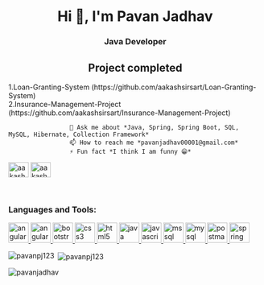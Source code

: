 
  <h1 align="center">Hi 👋, I'm Pavan Jadhav</h1>
<h3 align="center">Java Developer</h3>

 <h2 align="center">Project completed  </h2>    1.Loan-Granting-System
                        (https://github.com/aakashsirsart/Loan-Granting-System)</br>
                        2.Insurance-Management-Project
                        (https://github.com/aakashsirsart/Insurance-Management-Project)</br>

                     💬 Ask me about *Java, Spring, Spring Boot, SQL, MySQL, Hibernate, Collection Framework*
                     📫 How to reach me *pavanjadhav00001@gmail.com*
                     ⚡ Fun fact *I think I am funny 😁*
<p align="left">
<a href="https://linkedin.com/in/aakash sirsat" target="blank"><img align="center" src="https://www.freepnglogos.com/uploads/linkedin-social-media-logo-7.png" alt="aakash sirsat" height="30" width="40" /></a>
<a href="https://instagram.com/aakash_2000._" target="blank"><img align="center" src="https://www.unipile.com/wp-content/uploads/2022/09/logo_instagram.png" alt="aakash_2000._"(https://www.instagram.com/pavan_jadhav3602?igsh=cHg2cmdvZGdpZ2dl&utm_source=qr) height="30" width="40" /></a>
</p>
<br>

<h3 align="left">Languages and Tools:</h3>
<p align="left"> <a href="https://angular.io" target="_blank" rel="noreferrer"> <img src="https://angular.io/assets/images/logos/angular/angular.svg" alt="angular" width="40" height="40"/> </a> <a href="https://angular.io" target="_blank" rel="noreferrer"> <img src="https://icon2.cleanpng.com/20180821/qae/kisspng-node-js-javascript-website-development-express-js-weekly-2-5b7c78fbb78ba2.1805803115348840917518.jpg" alt="angularjs" width="40" height="40"/> </a> <a href="https://getbootstrap.com" target="_blank" rel="noreferrer"> <img src="https://e7.pngegg.com/pngimages/496/657/png-clipart-bootstrap-scalable-graphics-logo-github-purple-violet-thumbnail.png" alt="bootstrap" width="40" height="40"/> </a> <a href="https://www.w3schools.com/css/" target="_blank" rel="noreferrer"> <img src="https://e7.pngegg.com/pngimages/893/87/png-clipart-cascading-style-sheets-logo-css3-html-css3-logo-blue-angle-thumbnail.png" alt="css3" width="40" height="40"/> </a> <a href="https://www.w3.org/html/" target="_blank" rel="noreferrer"> <img src="https://e7.pngegg.com/pngimages/5/56/png-clipart-website-development-html5-logo-world-wide-web-consortium-world-wide-web-angle-web-design-thumbnail.png" alt="html5" width="40" height="40"/> </a> <a href="https://www.java.com" target="_blank" rel="noreferrer"> <img src="https://e7.pngegg.com/pngimages/468/272/png-clipart-java-platform-enterprise-edition-computer-icons-java-api-for-restful-web-services-java-miscellaneous-text-thumbnail.png" alt="java" width="40" height="40"/> </a> <a href="https://developer.mozilla.org/en-US/docs/Web/JavaScript" target="_blank" rel="noreferrer"> <img src="https://e7.pngegg.com/pngimages/602/440/png-clipart-javascript-open-logo-number-js-angle-text-thumbnail.png" alt="javascript" width="40" height="40"/> </a> <a href="https://www.microsoft.com/en-us/sql-server" target="_blank" rel="noreferrer"> <img src="https://e7.pngegg.com/pngimages/925/551/png-clipart-mysql-mysql-thumbnail.png" alt="mssql" width="40" height="40"/> </a> <a href="https://www.mysql.com/" target="_blank" rel="noreferrer"> <img src="https://e7.pngegg.com/pngimages/28/601/png-clipart-sql-logo-illustration-microsoft-azure-sql-database-microsoft-sql-server-database-blue-text-thumbnail.png" alt="mysql" width="40" height="40"/> </a> <a href="https://postman.com" target="_blank" rel="noreferrer"> <img src="https://www.vectorlogo.zone/logos/getpostman/getpostman-icon.svg" alt="postman" width="40" height="40"/> </a> <a href="https://spring.io/" target="_blank" rel="noreferrer"> <img src="https://www.vectorlogo.zone/logos/springio/springio-icon.svg" alt="spring" width="40" height="40"/> </a> </p>

<p><img align="left" src="https://github-readme-stats.vercel.app/api/top-langs?username=pavanpj123&show_icons=true&locale=en&layout=compact" alt="pavanpj123" /></p>

<p>&nbsp;<img align="center" src="https://github-readme-stats.vercel.app/api?username=pavanpj123&show_icons=true&locale=en" alt="pavanpj123" /></p>

<p><img align="center" src="https://github-readme-streak-stats.herokuapp.com/?user=pavanpj123&" alt="pavanjadhav" /></p>
<!---
pavanpj123/pavanpj123 is a ✨ special ✨ repository because its `README.md` (this file) appears on your GitHub profile.
You can click the Preview link to take a look at your changes.
--->
